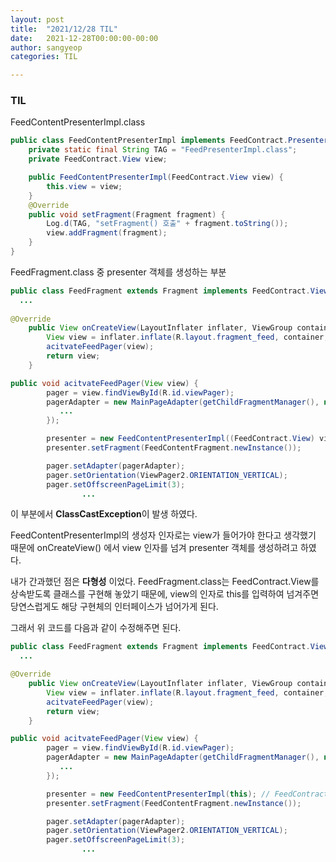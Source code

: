 ```yaml
---
layout: post
title:  "2021/12/28 TIL"
date:   2021-12-28T00:00:00-00:00
author: sangyeop
categories: TIL

---
```


###  

### TIL



FeedContentPresenterImpl.class

```java
public class FeedContentPresenterImpl implements FeedContract.Presenter {
    private static final String TAG = "FeedPresenterImpl.class";
    private FeedContract.View view;

    public FeedContentPresenterImpl(FeedContract.View view) {
        this.view = view;
    }
    @Override
    public void setFragment(Fragment fragment) {
        Log.d(TAG, "setFragment() 호출" + fragment.toString());
        view.addFragment(fragment);
    }
}
```



FeedFragment.class 중 presenter 객체를 생성하는 부분

```java
public class FeedFragment extends Fragment implements FeedContract.View{
  ...
    
@Override
    public View onCreateView(LayoutInflater inflater, ViewGroup container, Bundle savedInstanceState) {
        View view = inflater.inflate(R.layout.fragment_feed, container, false);
        acitvateFeedPager(view);
        return view;
    }

public void acitvateFeedPager(View view) {
        pager = view.findViewById(R.id.viewPager);
        pagerAdapter = new MainPageAdapter(getChildFragmentManager(), new Lifecycle() {
           ...
        });

        presenter = new FeedContentPresenterImpl((FeedContract.View) view);	// 이 부분에서 ClassCastException 발생
        presenter.setFragment(FeedContentFragment.newInstance());

        pager.setAdapter(pagerAdapter);
        pager.setOrientation(ViewPager2.ORIENTATION_VERTICAL);
        pager.setOffscreenPageLimit(3);
  				...
```

이 부분에서 **ClassCastException**이 발생 하였다. 

FeedContentPresenterImpl의 생성자 인자로는 view가 들어가야 한다고 생각했기 때문에 onCreateView() 에서 view 인자를 넘겨 presenter 객체를 생성하려고 하였다.

내가 간과했던 점은 **다형성** 이었다. FeedFragment.class는 FeedContract.View를 상속받도록 클래스를 구현해 놓았기 때문에, view의 인자로 this를 입력하여 넘겨주면 당연스럽게도 해당 구현체의 인터페이스가 넘어가게 된다.

그래서 위 코드를 다음과 같이 수정해주면 된다.

```java
public class FeedFragment extends Fragment implements FeedContract.View{
  ...

@Override
    public View onCreateView(LayoutInflater inflater, ViewGroup container, Bundle savedInstanceState) {
        View view = inflater.inflate(R.layout.fragment_feed, container, false);
        acitvateFeedPager(view);
        return view;
    }

public void acitvateFeedPager(View view) {
        pager = view.findViewById(R.id.viewPager);
        pagerAdapter = new MainPageAdapter(getChildFragmentManager(), new Lifecycle() {
           ...
        });

        presenter = new FeedContentPresenterImpl(this);	// FeedContract.View를 상속받고 있기 때문에 this를 넘기면 됨
        presenter.setFragment(FeedContentFragment.newInstance());

        pager.setAdapter(pagerAdapter);
        pager.setOrientation(ViewPager2.ORIENTATION_VERTICAL);
        pager.setOffscreenPageLimit(3);
  				...
```

